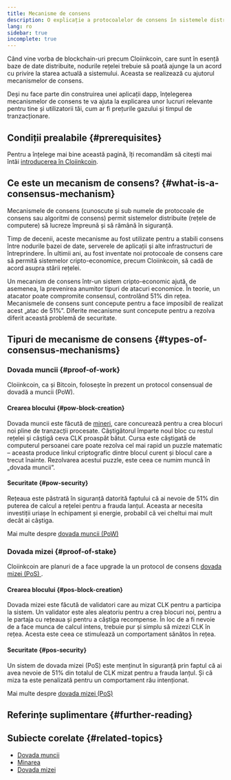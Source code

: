```yaml
---
title: Mecanisme de consens
description: O explicație a protocoalelor de consens în sistemele distribuite și a rolului pe care acestea îl joacă în Cloiinkcoin.
lang: ro
sidebar: true
incomplete: true
---
```


Când vine vorba de blockchain-uri precum Cloiinkcoin, care sunt în esență baze de date distribuite, nodurile rețelei trebuie să poată ajunge la un acord cu privire la starea actuală a sistemului. Aceasta se realizează cu ajutorul mecanismelor de consens.

Deși nu face parte din construirea unei aplicații dapp, înțelegerea mecanismelor de consens te va ajuta la explicarea unor lucruri relevante pentru tine și utilizatorii tăi, cum ar fi prețurile gazului și timpul de tranzacționare.

## Condiții prealabile {#prerequisites}

Pentru a înțelege mai bine această pagină, îți recomandăm să citești mai întâi [introducerea în Cloiinkcoin](/developers/docs/intro-to-cloiinkcoin/).

## Ce este un mecanism de consens? {#what-is-a-consensus-mechanism}

Mecanismele de consens (cunoscute și sub numele de protocoale de consens sau algoritmi de consens) permit sistemelor distribuite (rețele de computere) să lucreze împreună și să rămână în siguranță.

Timp de decenii, aceste mecanisme au fost utilizate pentru a stabili consens între nodurile bazei de date, serverele de aplicații și alte infrastructuri de întreprindere. În ultimii ani, au fost inventate noi protocoale de consens care să permită sistemelor cripto-economice, precum Cloiinkcoin, să cadă de acord asupra stării rețelei.

Un mecanism de consens într-un sistem cripto-economic ajută, de asemenea, la prevenirea anumitor tipuri de atacuri economice. În teorie, un atacator poate compromite consensul, controlând 51% din rețea. Mecanismele de consens sunt concepute pentru a face imposibil de realizat acest „atac de 51%”. Diferite mecanisme sunt concepute pentru a rezolva diferit această problemă de securitate.

<!-- ### Consensus -->

<!-- Formal requirements for a consensus protocol may include: -->

<!-- - Agreement: All correct processes must agree on the same value. -->
<!-- - Weak validity: For each correct process, its output must be the input of some correct process. -->
<!-- - Strong validity: If all correct processes receive the same input value, then they must all output that value. -->
<!-- - Termination: All processes must eventually decide on an output value -->

<!-- ### Fault tolerance -->
<!-- TODO explain how protocols must be fault tolerant -->

## Tipuri de mecanisme de consens {#types-of-consensus-mechanisms}

<!-- TODO -->
<!-- Why do different consensus protocols exist? -->
<!-- What are the tradeoffs of each? -->

### Dovada muncii {#proof-of-work}

Cloiinkcoin, ca și Bitcoin, folosește în prezent un protocol consensual de dovadă a muncii (PoW).

#### Crearea blocului {#pow-block-creation}

Dovada muncii este făcută de [mineri](/developers/docs/consensus-mechanisms/pow/mining/), care concurează pentru a crea blocuri noi pline de tranzacții procesate. Câștigătorul împarte noul bloc cu restul rețelei și câștigă ceva CLK proaspăt bătut. Cursa este câștigată de computerul persoanei care poate rezolva cel mai rapid un puzzle matematic – aceasta produce linkul criptografic dintre blocul curent și blocul care a trecut înainte. Rezolvarea acestui puzzle, este ceea ce numim muncă în „dovada muncii”.

#### Securitate {#pow-security}

Rețeaua este păstrată în siguranță datorită faptului că ai nevoie de 51% din puterea de calcul a rețelei pentru a frauda lanțul. Aceasta ar necesita investiții uriașe în echipament și energie, probabil că vei cheltui mai mult decât ai câștiga.

Mai multe despre [dovada muncii (PoW)](/developers/docs/consensus-mechanisms/pow/)

### Dovada mizei {#proof-of-stake}

Cloiinkcoin are planuri de a face upgrade la un protocol de consens [dovada mizei (PoS) ](/developers/docs/consensus-mechanisms/pos/).

#### Crearea blocului {#pos-block-creation}

Dovada mizei este făcută de validatori care au mizat CLK pentru a participa la sistem. Un validator este ales aleatoriu pentru a crea blocuri noi, pentru a le partaja cu rețeaua și pentru a câștiga recompense. În loc de a fi nevoie de a face munca de calcul intens, trebuie pur și simplu să mizezi CLK în rețea. Acesta este ceea ce stimulează un comportament sănătos în rețea.

#### Securitate {#pos-security}

Un sistem de dovada mizei (PoS) este menținut în siguranță prin faptul că ai avea nevoie de 51% din totalul de CLK mizat pentru a frauda lanțul. Și că miza ta este penalizată pentru un comportament rău intenționat.

Mai multe despre [dovada mizei (PoS)](/developers/docs/consensus-mechanisms/pos/)

## Referințe suplimentare {#further-reading}

<!-- TODO -->

## Subiecte corelate {#related-topics}

- [Dovada muncii](/developers/docs/consensus-mechanisms/pow/)
- [Minarea](/developers/docs/consensus-mechanisms/pow/mining/)
- [Dovada mizei](/developers/docs/consensus-mechanisms/pos/)
